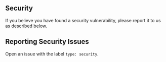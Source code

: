 ## Security

If you believe you have found a security vulnerability, please report it to us as described below.

## Reporting Security Issues

Open an issue with the label `type: security`.
